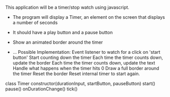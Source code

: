 This application will be a timer/stop watch using javascript.
* The program will display a Timer, an element on the screen that displays a number of seconds
* It should have a play button and a pause button
* Show an animated border around the timer

* ...
Possible Implementation:
Event listener to watch for a click on 'start button'
Start counting down the timer
Each time the timer counts down, update the border
Each time the timer counts down, update the text
Handle what happens when the timer hits 0
Draw a full border around the timer
Reset the border
Reset internal timer to start again.

class Timer
constructor(durationInput, startButton, pauseButton)
start()
pause()
onDurationChange()
tick()
